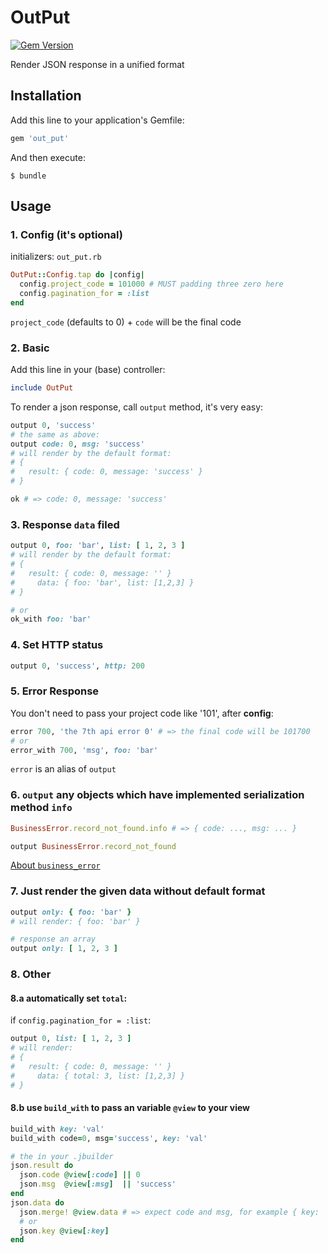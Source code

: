 # OutPut

[![Gem Version](https://badge.fury.io/rb/out_put.svg)](https://badge.fury.io/rb/out_put)

Render JSON response in a unified format

## Installation

Add this line to your application's Gemfile:

```ruby
gem 'out_put'
```

And then execute:

    $ bundle

## Usage

### 1. Config (it's optional)

initializers: `out_put.rb`

```ruby
OutPut::Config.tap do |config|
  config.project_code = 101000 # MUST padding three zero here
  config.pagination_for = :list
end
```

`project_code` (defaults to 0) + `code` will be the final code

### 2. Basic

Add this line in your (base) controller:

```ruby
include OutPut
```

To render a json response, call `output` method, it's very easy:

```ruby
output 0, 'success'
# the same as above:
output code: 0, msg: 'success'
# will render by the default format:
# {
#   result: { code: 0, message: 'success' }
# }

ok # => code: 0, message: 'success'
```

### 3. Response `data` filed

```ruby
output 0, foo: 'bar', list: [ 1, 2, 3 ]
# will render by the default format:
# {
#   result: { code: 0, message: '' }
#     data: { foo: 'bar', list: [1,2,3] }
# }

# or
ok_with foo: 'bar'
```

### 4. Set HTTP status

```ruby
output 0, 'success', http: 200
```

### 5. Error Response

You don't need to pass your project code like '101', after **config**:

```ruby
error 700, 'the 7th api error 0' # => the final code will be 101700
# or
error_with 700, 'msg', foo: 'bar'
```

`error` is an alias of `output`

### 6. `output` any objects which have implemented serialization method `info`

```ruby
BusinessError.record_not_found.info # => { code: ..., msg: ... }

output BusinessError.record_not_found
```

[About `business_error`](https://github.com/zhandao/business_error/)

### 7. Just render the given data without default format

```ruby
output only: { foo: 'bar' }
# will render: { foo: 'bar' }

# response an array
output only: [ 1, 2, 3 ]
```

### 8. Other

#### 8.a automatically set `total`:

if `config.pagination_for = :list`:

```ruby
output 0, list: [ 1, 2, 3 ]
# will render:
# {
#   result: { code: 0, message: '' }
#     data: { total: 3, list: [1,2,3] }
# }
```

#### 8.b use `build_with` to pass an variable `@view` to your view

```ruby
build_with key: 'val'
build_with code=0, msg='success', key: 'val'

# the in your .jbuilder
json.result do
  json.code @view[:code] || 0
  json.msg  @view[:msg]  || 'success'
end
json.data do
  json.merge! @view.data # => expect code and msg, for example { key: 'val' }
  # or
  json.key @view[:key]
end
```

